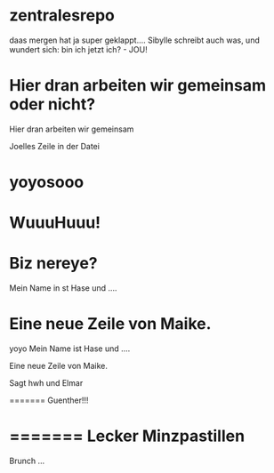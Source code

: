 zentralesrepo
=============

daas mergen hat ja super geklappt.... 
Sibylle schreibt auch was, und wundert sich: bin ich jetzt ich? - JOU!

Hier dran arbeiten wir gemeinsam oder nicht?
=======
Hier dran arbeiten wir gemeinsam


Joelles Zeile in der Datei

yoyosooo
=======

WuuuHuuu!
=======

Biz nereye?
===========

Mein Name in st Hase und ....

Eine neue Zeile von Maike.
=======
yoyo
Mein Name ist Hase und ....

Eine neue Zeile von Maike.

Sagt hwh
und Elmar

=======
Guenther!!!


=======
Lecker Minzpastillen
====================

Brunch ...

